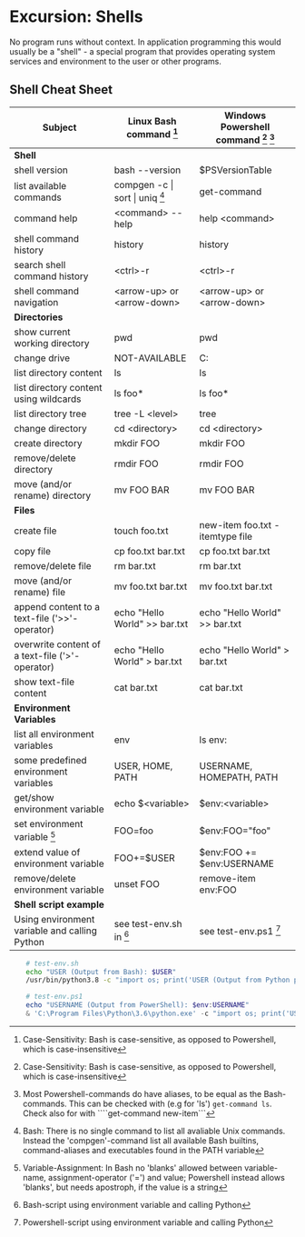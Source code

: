 # Excursion: Shells

No program runs without context. In application programming this would usually
be a "shell" - a special program that provides operating system services and
environment to the user or other programs.



## Shell Cheat Sheet

| Subject                                         | Linux Bash command [^1]         | Windows Powershell command [^1] [^2] |
| ----------------------------------------------- | ------------------------------- | ------------------------------------ |
| **Shell**                                       |                                 |                                      |
| shell version                                   | bash --version                  | $PSVersionTable                      |
| list available commands                         | compgen -c \| sort \| uniq [^3] | get-command                          |
| command help                                    | \<command> --help               | help \<command>                      |
| shell command history                           | history                         | history                              |
| search shell command history                    | \<ctrl>-r                       | \<ctrl>-r                            |
| shell command navigation                        | \<arrow-up> or \<arrow-down>    | \<arrow-up> or \<arrow-down>         |
| **Directories**                                 |                                 |                                      |
| show current working directory                  | pwd                             | pwd                                  |
| change drive                                    | NOT-AVAILABLE                   | C:                                   |
| list directory content                          | ls                              | ls                                   |
| list directory content using wildcards          | ls foo*                         | ls foo*                              |
| list directory tree                             | tree -L \<level>                | tree                                 |
| change directory                                | cd \<directory>                 | cd \<directory>                      |
| create directory                                | mkdir FOO                       | mkdir FOO                            |
| remove/delete directory                         | rmdir FOO                       | rmdir FOO                            |
| move (and/or rename) directory                  | mv FOO BAR                      | mv FOO BAR                           |
| **Files**                                       |                                 |                                      |
| create file                                     | touch foo.txt                   | new-item foo.txt -itemtype file      |
| copy file                                       | cp foo.txt bar.txt              | cp foo.txt bar.txt                   |
| remove/delete file                              | rm bar.txt                      | rm bar.txt                           |
| move (and/or rename) file                       | mv foo.txt bar.txt              | mv foo.txt bar.txt                   |
| append content to a text-file ('>>'-operator)   | echo "Hello World" >> bar.txt   | echo "Hello World" >> bar.txt        |
| overwrite content of a text-file ('>'-operator) | echo "Hello World" > bar.txt    | echo "Hello World" > bar.txt         |
| show text-file content                          | cat bar.txt                     | cat bar.txt                          |
| **Environment Variables**                       |                                 |                                      |
| list all environment variables                  | env                             | ls env:                              | 
| some predefined environment variables           | USER, HOME, PATH                | USERNAME, HOMEPATH, PATH             |
| get/show environment variable                   | echo $\<variable>               | $env:\<variable>                     |
| set environment variable  [^4]                  | FOO=foo                         | $env:FOO="foo"                       |
| extend value of environment variable            | FOO+=$USER                      | $env:FOO += $env:USERNAME            |
| remove/delete environment variable              | unset FOO                       | remove-item env:FOO                  |
| **Shell script example**                        |                                 |                                      |
| Using environment variable and calling Python   | see test-env.sh in [^5]         | see test-env.ps1 [^6]                |



[^1]: Case-Sensitivity: Bash is case-sensitive, as opposed to Powershell, which is case-insensitive
[^2]: Most Powershell-commands do have aliases, to be equal as the Bash-commands. This can be checked with (e.g for 'ls') ```get-command ls```. Check also for with ````get-command new-item``` 
[^3]: Bash: There is no single command to list all avaliable Unix commands. Instead the 'compgen'-command list all available Bash builtins, command-aliases and executables found in the PATH variable
[^4]: Variable-Assignment: In Bash no 'blanks' allowed between variable-name, assignment-operator ('=') and value; Powershell instead allows 'blanks', but needs apostroph, if the value is a string
[^5]: Bash-script using environment variable and calling Python

```bash
    # test-env.sh
    echo "USER (Output from Bash): $USER"
    /usr/bin/python3.8 -c "import os; print('USER (Output from Python provided by Bash): $USER'); print('USER (Output from Python resolved from Python): {}'.format(os.environ['USER']))"
```

[^6]: Powershell-script using environment variable and calling Python

```powershell
    # test-env.ps1
    echo "USERNAME (Output from PowerShell): $env:USERNAME"
    & 'C:\Program Files\Python\3.6\python.exe' -c "import os; print('USERNAME (Output from Python provided from Powershell): $env:USERNAME'); print('USERNAME (Output from Python resolved from Python): {}'.format(os.environ['USERNAME']))"
```





